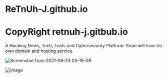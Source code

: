 # ReTnUh-J.github.io
# CopyRight retnuh-j.gitbub.io

A Hacking News, Tech, Tools and Cybersecurity Platform. Soon will have its own domain and hosting service.

![Screenshot from 2021-06-23 03-18-08](https://user-images.githubusercontent.com/70053073/123080709-12fb8b00-d3d2-11eb-933d-484a0a18c14e.png)

![image](https://user-images.githubusercontent.com/70053073/123081111-74bbf500-d3d2-11eb-9eed-40c1bfcb6bbf.png)


